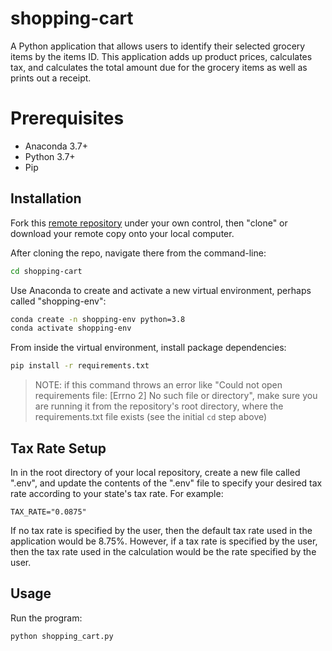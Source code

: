 # shopping-cart

A Python application that allows users to identify their selected grocery items by the items ID. This application adds up product prices, calculates tax, and calculates the total amount due for the grocery items as well as prints out a receipt. 


# Prerequisites 
  + Anaconda 3.7+
  + Python 3.7+
  + Pip

## Installation


Fork this [remote repository](http://github.com/pk664/shopping-cart) under your own control, then "clone" or download your remote copy onto your local computer.


After cloning the repo, navigate there from the command-line:

```sh
cd shopping-cart
```

Use Anaconda to create and activate a new virtual environment, perhaps called "shopping-env":

```sh
conda create -n shopping-env python=3.8
conda activate shopping-env
```

From inside the virtual environment, install package dependencies:

```sh
pip install -r requirements.txt
```

> NOTE: if this command throws an error like "Could not open requirements file: [Errno 2] No such file or directory", make sure you are running it from the repository's root directory, where the requirements.txt file exists (see the initial `cd` step above)

## Tax Rate Setup 

In in the root directory of your local repository, create a new file called ".env", and update the contents of the ".env" file to specify your desired tax rate according to your state's tax rate. For example: 

    TAX_RATE="0.0875"

If no tax rate is specified by the user, then the default tax rate used in the application would be 8.75%. However, if a tax rate is specified by the user, then the tax rate used in the calculation would be the rate specified by the user. 


## Usage 

Run the program: 
```sh
python shopping_cart.py
```


